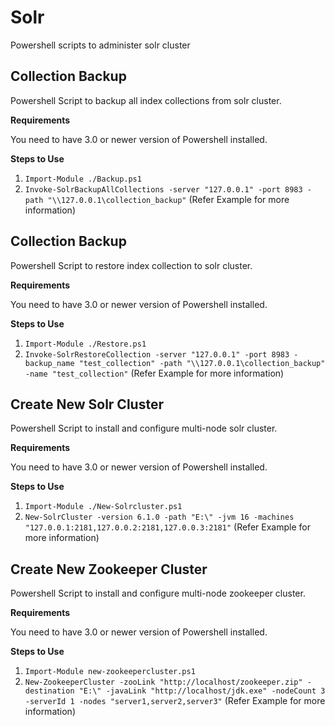 # Solr
Powershell scripts to administer solr cluster

## Collection Backup
Powershell Script to backup all index collections from solr cluster.

**Requirements**

You need to have 3.0 or newer version of Powershell installed.

**Steps to Use**
1. `Import-Module ./Backup.ps1`
2. `Invoke-SolrBackupAllCollections -server "127.0.0.1" -port 8983 -path "\\127.0.0.1\collection_backup"` (Refer Example for more information)

## Collection Backup
Powershell Script to restore index collection to solr cluster.

**Requirements**

You need to have 3.0 or newer version of Powershell installed.

**Steps to Use**
1. `Import-Module ./Restore.ps1`
2. `Invoke-SolrRestoreCollection -server "127.0.0.1" -port 8983 -backup_name "test_collection" -path "\\127.0.0.1\collection_backup" -name "test_collection"` (Refer Example for more information)

## Create New Solr Cluster
Powershell Script to install and configure multi-node solr cluster.

**Requirements**

You need to have 3.0 or newer version of Powershell installed.

**Steps to Use**
1. `Import-Module ./New-Solrcluster.ps1`
2. `New-SolrCluster -version 6.1.0 -path "E:\" -jvm 16 -machines "127.0.0.1:2181,127.0.0.2:2181,127.0.0.3:2181"` (Refer Example for more information)

## Create New Zookeeper Cluster
Powershell Script to install and configure multi-node zookeeper cluster.

**Requirements**

You need to have 3.0 or newer version of Powershell installed.

**Steps to Use**
1. `Import-Module new-zookeepercluster.ps1`
2. `New-ZookeeperCluster -zooLink "http://localhost/zookeeper.zip" -destination "E:\" -javaLink "http://localhost/jdk.exe" -nodeCount 3 -serverId 1 -nodes "server1,server2,server3"` (Refer Example for more information)
